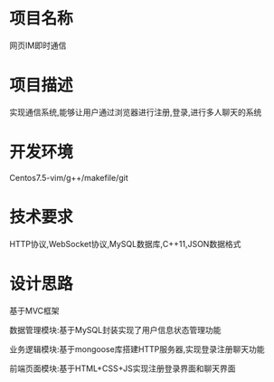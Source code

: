 # 项目名称
网页IM即时通信
# 项目描述
实现通信系统,能够让用户通过浏览器进行注册,登录,进行多人聊天的系统
# 开发环境
Centos7.5-vim/g++/makefile/git
# 技术要求
HTTP协议,WebSocket协议,MySQL数据库,C++11,JSON数据格式
# 设计思路
基于MVC框架

数据管理模块:基于MySQL封装实现了用户信息状态管理功能

业务逻辑模块:基于mongoose库搭建HTTP服务器,实现登录注册聊天功能

前端页面模块:基于HTML+CSS+JS实现注册登录界面和聊天界面
